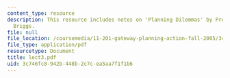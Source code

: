 ```yaml
---
content_type: resource
description: This resource includes notes on 'Planning Dilemmas' by Prof. de Souza
  Briggs.
file: null
file_location: /coursemedia/11-201-gateway-planning-action-fall-2005/3c746fc8942b448b2c7cea5aa7f1f1b6_lect3.pdf
file_type: application/pdf
resourcetype: Document
title: lect3.pdf
uid: 3c746fc8-942b-448b-2c7c-ea5aa7f1f1b6
---
```

